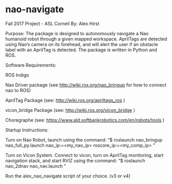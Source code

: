 # nao-navigate
Fall 2017 Project - ASL Cornell 
By: Alex Hirst 

Purpose: 
The package is designed to autonomously navigate a Nao humanoid robot through a given mapped workspace. AprilTags are detected using Nao’s camera on its forehead, and will alert the user if an obstacle label with an AprilTag is detected. The package is written in Python and ROS. 

Software Requirements: 

ROS Indigo

Nao Driver package (see http://wiki.ros.org/nao_bringup for how to connect nao to ROS)

AprilTag Package (see: http://wiki.ros.org/apriltags_ros )

vicon_bridge Package (see: http://wiki.ros.org/vicon_bridge )

Choregraphe (see: https://www.ald.softbankrobotics.com/en/robots/tools )


Startup Instructions: 

Turn on Nao Robot, launch using the command: “$ roslaunch nao_bringup nao_full_py.launch nao_ip:=<my_nao_ip> roscore_ip:=<my_comp_ip>  ”

Turn on Vicon System. Connect to vicon, turn on AprilTag monitoring, start navigation stack, and start RVIZ using the command: “$ roslaunch nao_2dnav nao_nav.launch ”

Run the alex_nao_navigate script of your choice. (v3 or v4)

